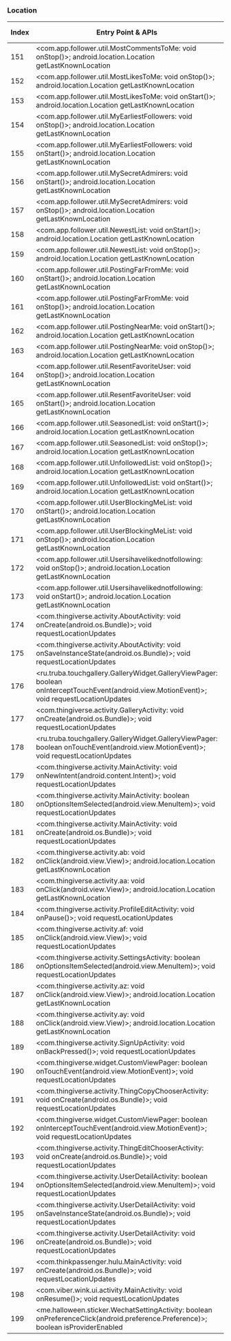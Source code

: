 ### Location
| Index | Entry Point & APIs | Screen shot | Resource id | Label |
| ------------- | ------------- | ------------- |-------------|-------------|
| 151 | <com.app.follower.util.MostCommentsToMe: void onStop()>; android.location.Location getLastKnownLocation | ![](F:\COSMOS\output\py\Play_win8\Social\com.tappple.followersplus\com.app.follower.util.MostCommentsToMe.png) |  | F |
| 152 | <com.app.follower.util.MostLikesToMe: void onStop()>; android.location.Location getLastKnownLocation | ![](F:\COSMOS\output\py\Play_win8\Social\com.tappple.followersplus\com.app.follower.util.MostLikesToMe.png) |  | F |
| 153 | <com.app.follower.util.MostLikesToMe: void onStart()>; android.location.Location getLastKnownLocation | ![](F:\COSMOS\output\py\Play_win8\Social\com.tappple.followersplus\com.app.follower.util.MostLikesToMe.png) |  | F |
| 154 | <com.app.follower.util.MyEarliestFollowers: void onStop()>; android.location.Location getLastKnownLocation | ![](F:\COSMOS\output\py\Play_win8\Social\com.tappple.followersplus\com.app.follower.util.MyEarliestFollowers.png) |  | F |
| 155 | <com.app.follower.util.MyEarliestFollowers: void onStart()>; android.location.Location getLastKnownLocation | ![](F:\COSMOS\output\py\Play_win8\Social\com.tappple.followersplus\com.app.follower.util.MyEarliestFollowers.png) |  | F |
| 156 | <com.app.follower.util.MySecretAdmirers: void onStart()>; android.location.Location getLastKnownLocation | ![](F:\COSMOS\output\py\Play_win8\Social\com.tappple.followersplus\com.app.follower.util.MySecretAdmirers.png) |  | F |
| 157 | <com.app.follower.util.MySecretAdmirers: void onStop()>; android.location.Location getLastKnownLocation | ![](F:\COSMOS\output\py\Play_win8\Social\com.tappple.followersplus\com.app.follower.util.MySecretAdmirers.png) |  | F |
| 158 | <com.app.follower.util.NewestList: void onStart()>; android.location.Location getLastKnownLocation | ![](F:\COSMOS\output\py\Play_win8\Social\com.tappple.followersplus\com.app.follower.util.NewestList.png) |  | F |
| 159 | <com.app.follower.util.NewestList: void onStop()>; android.location.Location getLastKnownLocation | ![](F:\COSMOS\output\py\Play_win8\Social\com.tappple.followersplus\com.app.follower.util.NewestList.png) |  | F |
| 160 | <com.app.follower.util.PostingFarFromMe: void onStart()>; android.location.Location getLastKnownLocation | ![](F:\COSMOS\output\py\Play_win8\Social\com.tappple.followersplus\com.app.follower.util.PostingFarFromMe.png) |  | F |
| 161 | <com.app.follower.util.PostingFarFromMe: void onStop()>; android.location.Location getLastKnownLocation | ![](F:\COSMOS\output\py\Play_win8\Social\com.tappple.followersplus\com.app.follower.util.PostingFarFromMe.png) |  | F |
| 162 | <com.app.follower.util.PostingNearMe: void onStart()>; android.location.Location getLastKnownLocation | ![](F:\COSMOS\output\py\Play_win8\Social\com.tappple.followersplus\com.app.follower.util.PostingNearMe.png) |  | F |
| 163 | <com.app.follower.util.PostingNearMe: void onStop()>; android.location.Location getLastKnownLocation | ![](F:\COSMOS\output\py\Play_win8\Social\com.tappple.followersplus\com.app.follower.util.PostingNearMe.png) |  | F |
| 164 | <com.app.follower.util.ResentFavoriteUser: void onStop()>; android.location.Location getLastKnownLocation | ![](F:\COSMOS\output\py\Play_win8\Social\com.tappple.followersplus\com.app.follower.util.ResentFavoriteUser.png) |  | F |
| 165 | <com.app.follower.util.ResentFavoriteUser: void onStart()>; android.location.Location getLastKnownLocation | ![](F:\COSMOS\output\py\Play_win8\Social\com.tappple.followersplus\com.app.follower.util.ResentFavoriteUser.png) |  | F |
| 166 | <com.app.follower.util.SeasonedList: void onStart()>; android.location.Location getLastKnownLocation | ![](F:\COSMOS\output\py\Play_win8\Social\com.tappple.followersplus\com.app.follower.util.SeasonedList.png) |  | F |
| 167 | <com.app.follower.util.SeasonedList: void onStop()>; android.location.Location getLastKnownLocation | ![](F:\COSMOS\output\py\Play_win8\Social\com.tappple.followersplus\com.app.follower.util.SeasonedList.png) |  | F |
| 168 | <com.app.follower.util.UnfollowedList: void onStop()>; android.location.Location getLastKnownLocation | ![](F:\COSMOS\output\py\Play_win8\Social\com.tappple.followersplus\com.app.follower.util.UnfollowedList.png) |  | F |
| 169 | <com.app.follower.util.UnfollowedList: void onStart()>; android.location.Location getLastKnownLocation | ![](F:\COSMOS\output\py\Play_win8\Social\com.tappple.followersplus\com.app.follower.util.UnfollowedList.png) |  | F |
| 170 | <com.app.follower.util.UserBlockingMeList: void onStart()>; android.location.Location getLastKnownLocation | ![](F:\COSMOS\output\py\Play_win8\Social\com.tappple.followersplus\com.app.follower.util.UserBlockingMeList.png) |  | F |
| 171 | <com.app.follower.util.UserBlockingMeList: void onStop()>; android.location.Location getLastKnownLocation | ![](F:\COSMOS\output\py\Play_win8\Social\com.tappple.followersplus\com.app.follower.util.UserBlockingMeList.png) |  | F |
| 172 | <com.app.follower.util.Usersihavelikednotfollowing: void onStop()>; android.location.Location getLastKnownLocation | ![](F:\COSMOS\output\py\Play_win8\Social\com.tappple.followersplus\com.app.follower.util.Usersihavelikednotfollowing.png) |  | F |
| 173 | <com.app.follower.util.Usersihavelikednotfollowing: void onStart()>; android.location.Location getLastKnownLocation | ![](F:\COSMOS\output\py\Play_win8\Social\com.tappple.followersplus\com.app.follower.util.Usersihavelikednotfollowing.png) |  | F |
| 174 | <com.thingiverse.activity.AboutActivity: void onCreate(android.os.Bundle)>; void requestLocationUpdates | ![](F:\COSMOS\output\py\Play_win8\Social\com.thingiverse\com.thingiverse.activity.AboutActivity.png) |  | F |
| 175 | <com.thingiverse.activity.AboutActivity: void onSaveInstanceState(android.os.Bundle)>; void requestLocationUpdates | ![](F:\COSMOS\output\py\Play_win8\Social\com.thingiverse\com.thingiverse.activity.AboutActivity.png) |  | F |
| 176 | <ru.truba.touchgallery.GalleryWidget.GalleryViewPager: boolean onInterceptTouchEvent(android.view.MotionEvent)>; void requestLocationUpdates | ![](F:\COSMOS\output\py\Play_win8\Social\com.thingiverse\com.thingiverse.activity.GalleryActivity.png) | {'2131492965': <sensitive_component.SensitiveComponent.SensitiveView object at 0x0000012523CD4AC8>} | F |
| 177 | <com.thingiverse.activity.GalleryActivity: void onCreate(android.os.Bundle)>; void requestLocationUpdates | ![](F:\COSMOS\output\py\Play_win8\Social\com.thingiverse\com.thingiverse.activity.GalleryActivity.png) |  | F |
| 178 | <ru.truba.touchgallery.GalleryWidget.GalleryViewPager: boolean onTouchEvent(android.view.MotionEvent)>; void requestLocationUpdates | ![](F:\COSMOS\output\py\Play_win8\Social\com.thingiverse\com.thingiverse.activity.GalleryActivity.png) | {'2131492965': <sensitive_component.SensitiveComponent.SensitiveView object at 0x0000012523CD4F60>} | F |
| 179 | <com.thingiverse.activity.MainActivity: void onNewIntent(android.content.Intent)>; void requestLocationUpdates | ![](F:\COSMOS\output\py\Play_win8\Social\com.thingiverse\com.thingiverse.activity.MainActivity.png) |  | F |
| 180 | <com.thingiverse.activity.MainActivity: boolean onOptionsItemSelected(android.view.MenuItem)>; void requestLocationUpdates | ![](F:\COSMOS\output\py\Play_win8\Social\com.thingiverse\com.thingiverse.activity.MainActivity.png) |  | F  |
| 181 | <com.thingiverse.activity.MainActivity: void onCreate(android.os.Bundle)>; void requestLocationUpdates | ![](F:\COSMOS\output\py\Play_win8\Social\com.thingiverse\com.thingiverse.activity.MainActivity.png) |  | F |
| 182 | <com.thingiverse.activity.ab: void onClick(android.view.View)>; android.location.Location getLastKnownLocation | ![](F:\COSMOS\output\py\Play_win8\Social\com.thingiverse\com.thingiverse.activity.PostThingConfirmationActivity.png) | {'2131492979': <sensitive_component.SensitiveComponent.SensitiveView object at 0x0000012523CF1320>} | F |
| 183 | <com.thingiverse.activity.aa: void onClick(android.view.View)>; android.location.Location getLastKnownLocation | ![](F:\COSMOS\output\py\Play_win8\Social\com.thingiverse\com.thingiverse.activity.PostThingConfirmationActivity.png) | {'2131492978': <sensitive_component.SensitiveComponent.SensitiveView object at 0x0000012523CF1240>} | F |
| 184 | <com.thingiverse.activity.ProfileEditActivity: void onPause()>; void requestLocationUpdates | ![](F:\COSMOS\output\py\Play_win8\Social\com.thingiverse\com.thingiverse.activity.ProfileEditActivity.png) |  | D |
| 185 | <com.thingiverse.activity.af: void onClick(android.view.View)>; void requestLocationUpdates | ![](F:\COSMOS\output\py\Play_win8\Social\com.thingiverse\com.thingiverse.activity.ProfileEditActivity.png) |  | D |
| 186 | <com.thingiverse.activity.SettingsActivity: boolean onOptionsItemSelected(android.view.MenuItem)>; void requestLocationUpdates | ![](F:\COSMOS\output\py\Play_win8\Social\com.thingiverse\com.thingiverse.activity.SettingsActivity.png) |  | F |
| 187 | <com.thingiverse.activity.az: void onClick(android.view.View)>; android.location.Location getLastKnownLocation | ![](F:\COSMOS\output\py\Play_win8\Social\com.thingiverse\com.thingiverse.activity.SignInActivity.png) | {'2131493003': <sensitive_component.SensitiveComponent.SensitiveView object at 0x0000012523D25400>} | D |
| 188 | <com.thingiverse.activity.ay: void onClick(android.view.View)>; android.location.Location getLastKnownLocation | ![](F:\COSMOS\output\py\Play_win8\Social\com.thingiverse\com.thingiverse.activity.SignInActivity.png) | {'2131493002': <sensitive_component.SensitiveComponent.SensitiveView object at 0x0000012523D256D8>} | D |
| 189 | <com.thingiverse.activity.SignUpActivity: void onBackPressed()>; void requestLocationUpdates | ![](F:\COSMOS\output\py\Play_win8\Social\com.thingiverse\com.thingiverse.activity.SignUpActivity.png) |  | D |
| 190 | <com.thingiverse.widget.CustomViewPager: boolean onTouchEvent(android.view.MotionEvent)>; void requestLocationUpdates | ![](F:\COSMOS\output\py\Play_win8\Social\com.thingiverse\com.thingiverse.activity.ThingEditChooserActivity.png) | {'2131493006': <sensitive_component.SensitiveComponent.SensitiveView object at 0x0000012524014390>} | F |
| 191 | <com.thingiverse.activity.ThingCopyChooserActivity: void onCreate(android.os.Bundle)>; void requestLocationUpdates | ![](F:\COSMOS\output\py\Play_win8\Social\com.thingiverse\com.thingiverse.activity.ThingCopyChooserActivity.png) |  | F |
| 192 | <com.thingiverse.widget.CustomViewPager: boolean onInterceptTouchEvent(android.view.MotionEvent)>; void requestLocationUpdates | ![](F:\COSMOS\output\py\Play_win8\Social\com.thingiverse\com.thingiverse.activity.ThingEditChooserActivity.png) | {'2131493006': <sensitive_component.SensitiveComponent.SensitiveView object at 0x00000125240145C0>} | F |
| 193 | <com.thingiverse.activity.ThingEditChooserActivity: void onCreate(android.os.Bundle)>; void requestLocationUpdates | ![](F:\COSMOS\output\py\Play_win8\Social\com.thingiverse\com.thingiverse.activity.ThingEditChooserActivity.png) |  | F |
| 194 | <com.thingiverse.activity.UserDetailActivity: boolean onOptionsItemSelected(android.view.MenuItem)>; void requestLocationUpdates | ![](F:\COSMOS\output\py\Play_win8\Social\com.thingiverse\com.thingiverse.activity.UserDetailActivity.png) |  | |
| 195 | <com.thingiverse.activity.UserDetailActivity: void onSaveInstanceState(android.os.Bundle)>; void requestLocationUpdates | ![](F:\COSMOS\output\py\Play_win8\Social\com.thingiverse\com.thingiverse.activity.UserDetailActivity.png) |  | |
| 196 | <com.thingiverse.activity.UserDetailActivity: void onCreate(android.os.Bundle)>; void requestLocationUpdates | ![](F:\COSMOS\output\py\Play_win8\Social\com.thingiverse\com.thingiverse.activity.UserDetailActivity.png) |  | |
| 197 | <com.thinkpassenger.hulu.MainActivity: void onCreate(android.os.Bundle)>; void requestLocationUpdates | ![](F:\COSMOS\output\py\Play_win8\Social\com.thinkpassenger.hulu\com.thinkpassenger.hulu.MainActivity.png) |  | F |
| 198 | <com.viber.wink.ui.activity.MainActivity: void onResume()>; void requestLocationUpdates | ![](F:\COSMOS\output\py\Play_win8\Social\com.viber.wink\com.viber.wink.ui.activity.MainActivity.png) |  | D |
| 199 | <me.halloween.sticker.WechatSettingActivity: boolean onPreferenceClick(android.preference.Preference)>; boolean isProviderEnabled | ![](F:\COSMOS\output\py\Play_win8\Social\me.halloween.sticker\me.halloween.sticker.WechatSettingActivity.png) |  | F |
